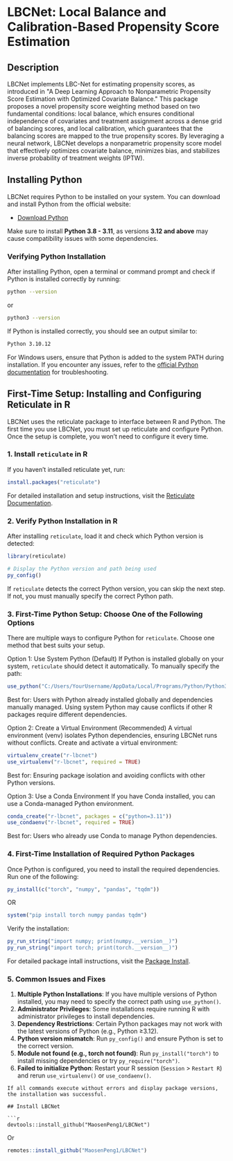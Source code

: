 # LBCNet: Local Balance and Calibration-Based Propensity Score Estimation

## Description

LBCNet implements LBC-Net for estimating propensity scores, as introduced in "A Deep Learning Approach to Nonparametric Propensity 
Score Estimation with Optimized Covariate Balance." This package proposes a novel propensity score weighting method based on two fundamental 
conditions: local balance, which ensures conditional independence of covariates and treatment assignment across a dense grid of balancing scores, 
and local calibration, which guarantees that the balancing scores are mapped to the true propensity scores. By leveraging a neural network, LBCNet 
develops a nonparametric propensity score model that effectively optimizes covariate balance, minimizes bias, and stabilizes inverse probability of 
treatment weights (IPTW).

## Installing Python

LBCNet requires Python to be installed on your system. You can download and install Python from the official website:

- [Download Python](https://www.python.org/downloads/)

Make sure to install **Python 3.8 - 3.11**, as versions **3.12 and above** may cause compatibility issues with some dependencies.

### Verifying Python Installation

After installing Python, open a terminal or command prompt and check if Python is installed correctly by running:

```sh
python --version
```
or

```sh
python3 --version
```
If Python is installed correctly, you should see an output similar to:

```sh
Python 3.10.12
```

For Windows users, ensure that Python is added to the system PATH during installation. If you encounter any issues, 
refer to the [official Python documentation](https://docs.python.org/3/using/windows.html) for troubleshooting.

## First-Time Setup: Installing and Configuring Reticulate in R

LBCNet uses the reticulate package to interface between R and Python.
The first time you use LBCNet, you must set up reticulate and configure Python.
Once the setup is complete, you won’t need to configure it every time.

### 1.  Install `reticulate` in R

If you haven’t installed reticulate yet, run:
```r
install.packages("reticulate")
```
For detailed installation and setup instructions, visit the [Reticulate Documentation](https://rstudio.github.io/reticulate/).

### 2.  Verify Python Installation in R

After installing `reticulate`, load it and check which Python version is detected:

```r
library(reticulate)

# Display the Python version and path being used
py_config()
```
If `reticulate` detects the correct Python version, you can skip the next step.
If not, you must manually specify the correct Python path.

### 3. First-Time Python Setup: Choose One of the Following Options
There are multiple ways to configure Python for `reticulate`.
Choose one method that best suits your setup.

Option 1: Use System Python (Default)
If Python is installed globally on your system, `reticulate` should detect it automatically.
To manually specify the path:
```r
use_python("C:/Users/YourUsername/AppData/Local/Programs/Python/Python311/python.exe", required = TRUE)
```
Best for: Users with Python already installed globally and dependencies manually managed.
Using system Python may cause conflicts if other R packages require different dependencies.

Option 2: Create a Virtual Environment (Recommended)
A virtual environment (venv) isolates Python dependencies, ensuring LBCNet runs without conflicts.
Create and activate a virtual environment:
```r
virtualenv_create("r-lbcnet")
use_virtualenv("r-lbcnet", required = TRUE)
```
Best for: Ensuring package isolation and avoiding conflicts with other Python versions.

Option 3: Use a Conda Environment
If you have Conda installed, you can use a Conda-managed Python environment.
```r
conda_create("r-lbcnet", packages = c("python=3.11"))
use_condaenv("r-lbcnet", required = TRUE)
```
Best for: Users who already use Conda to manage Python dependencies.

### 4. First-Time Installation of Required Python Packages
Once Python is configured, you need to install the required dependencies.
Run one of the following:
```r
py_install(c("torch", "numpy", "pandas", "tqdm"))
```
OR
```r
system("pip install torch numpy pandas tqdm")
```

Verify the installation:
```r
py_run_string("import numpy; print(numpy.__version__)")
py_run_string("import torch; print(torch.__version__)")
```
For detailed package intall instructions, visit the [Package Install](https://rstudio.github.io/reticulate/articles/python_packages.html).

### 5. Common Issues and Fixes

1. **Multiple Python Installations**: If you have multiple versions of Python installed, you may need to specify the correct path using `use_python()`.
2. **Administrator Privileges**: Some installations require running R with administrator privileges to install dependencies.
3. **Dependency Restrictions**: Certain Python packages may not work with the latest versions of Python (e.g., Python ≥3.12).
4. **Python version mismatch**: Run `py_config()` and ensure Python is set to the correct version.
5. **Module not found (e.g., torch not found)**: Run `py_install("torch")` to install missing dependencies or try `py_require("torch")`.
6. **Failed to initialize Python**: Restart your R session (`Session` > `Restart R`) and rerun `use_virtualenv()` or `use_condaenv()`.


```
If all commands execute without errors and display package versions, the installation was successful.

## Install LBCNet

```r
devtools::install_github("MaosenPeng1/LBCNet")
```
Or

```r
remotes::install_github("MaosenPeng1/LBCNet")
```
